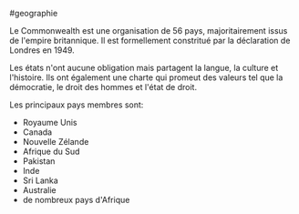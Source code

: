 #geographie 

Le Commonwealth est une organisation de 56 pays, majoritairement issus de l'empire britannique. Il est formellement constritué par la déclaration de Londres en 1949.

Les états n'ont aucune obligation mais partagent la langue, la culture et l'histoire. Ils ont également une charte qui promeut des valeurs tel que la démocratie, le droit des hommes et l'état de droit.

Les principaux pays membres sont:
- Royaume Unis
- Canada
- Nouvelle Zélande
- Afrique du Sud
- Pakistan 
- Inde
- Sri Lanka
- Australie 
- de nombreux pays d'Afrique 